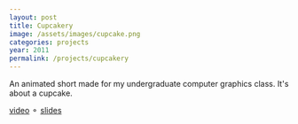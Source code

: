 ```yaml
---
layout: post
title: Cupcakery
image: /assets/images/cupcake.png
categories: projects
year: 2011
permalink: /projects/cupcakery
---
```

An animated short made for my undergraduate computer graphics class.  It's about a cupcake.

[video](https://www.youtube.com/watch?v=_cLg9TCSosE) &#9900; [slides](/assets/files/cupcakery.pdf)